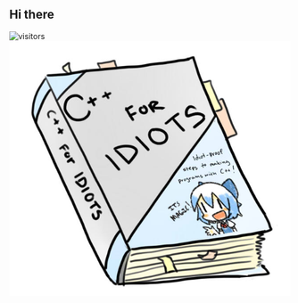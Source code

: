 ## Hi there 

<!--
**Mikhailgov/Mikhailgov** is a ✨ _special_ ✨ repository because its `README.md` (this file) appears on your GitHub profile.

Here are some ideas to get you started:

- 🔭 I’m currently working on ...
- 🌱 I’m currently learning ...
- 👯 I’m looking to collaborate on ...
- 🤔 I’m looking for help with ...
- 💬 Ask me about ...
- 📫 How to reach me: ...
- 😄 Pronouns: ...
- ⚡ Fun fact: ...
-->
![visitors](https://visitor-badge.glitch.me/badge?page_id=Mikhailgov.488652361)
![](https://github.com/cat-milk/Anime-Girls-Holding-Programming-Books/blob/master/C++/cirno_teaches_c++.jpg?raw=true)
